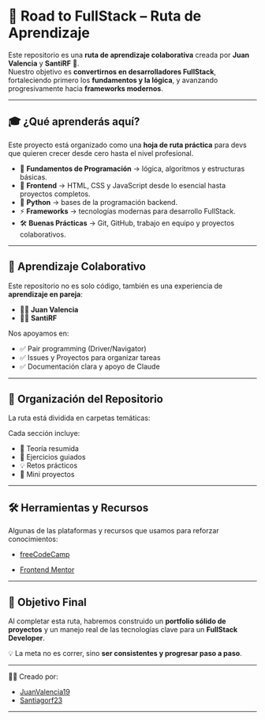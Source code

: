 # 🚀 Road to FullStack – Ruta de Aprendizaje  

Este repositorio es una **ruta de aprendizaje colaborativa** creada por **Juan Valencia** y **SantiRF** 🎯.  
Nuestro objetivo es **convertirnos en desarrolladores FullStack**, fortaleciendo primero los **fundamentos y la lógica**, y avanzando progresivamente hacia **frameworks modernos**.  

---

## 🎓 ¿Qué aprenderás aquí?  

Este proyecto está organizado como una **hoja de ruta práctica** para devs que quieren crecer desde cero hasta el nivel profesional.  

- 📌 **Fundamentos de Programación** → lógica, algoritmos y estructuras básicas.  
- 🎨 **Frontend** → HTML, CSS y JavaScript desde lo esencial hasta proyectos completos.  
- 🐍 **Python** → bases de la programación backend.  
- ⚡ **Frameworks** → tecnologías modernas para desarrollo FullStack.  
- 🛠️ **Buenas Prácticas** → Git, GitHub, trabajo en equipo y proyectos colaborativos.  

---

## 🤝 Aprendizaje Colaborativo  

Este repositorio no es solo código, también es una experiencia de **aprendizaje en pareja**:  

- 👨‍💻 **Juan Valencia**  
- 👨‍💻 **SantiRF**  

Nos apoyamos en:  
- ✅ Pair programming (Driver/Navigator)   
- ✅ Issues y Proyectos para organizar tareas  
- ✅ Documentación clara y apoyo de Claude

---

## 📂 Organización del Repositorio  

La ruta está dividida en carpetas temáticas:  


Cada sección incluye:  
- 📖 Teoría resumida  
- 📝 Ejercicios guiados  
- 💡 Retos prácticos  
- 🚀 Mini proyectos  

---

## 🛠️ Herramientas y Recursos  

Algunas de las plataformas y recursos que usamos para reforzar conocimientos:  

- [freeCodeCamp](https://www.freecodecamp.org/)  
 
- [Frontend Mentor](https://www.frontendmentor.io/)  

---

## 🌟 Objetivo Final  

Al completar esta ruta, habremos construido un **portfolio sólido de proyectos** y un manejo real de las tecnologías clave para un **FullStack Developer**.  

💡 La meta no es correr, sino **ser consistentes y progresar paso a paso**.  

---

👨‍💻 Creado por:  
- [JuanValencia19](https://github.com/JuanValencia19)  
- [Santiagorf23](https://github.com/santiagorf23) 

---


